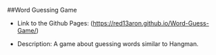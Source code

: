 ##Word Guessing Game

* Link to the Github Pages: (https://red13aron.github.io/Word-Guess-Game/)

* Description:  A game about guessing words similar to Hangman.